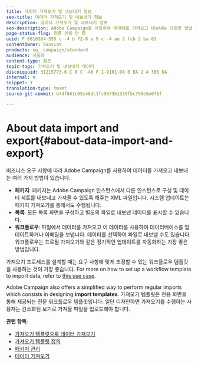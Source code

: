 ```yaml
---
title: 데이터 가져오기 및 내보내기 정보
seo-title: 데이터 가져오기 및 내보내기 정보
description: 데이터 가져오기 및 내보내기 정보
seo-description: Adobe Campaign를 사용하여 데이터를 가져오고 내보내는 다양한 방법에 대해 알아봅니다.
page-status-flag: 정품 인증 안 함
uuid: F 6810364-555 c -4 b 72-8 a 9 c -4 ae 2 fcb 2 ba 63
contentOwner: Sauviat
products: sg_ campaign/standard
audience: 자동화
content-type: 참조
topic-tags: 가져오기 및 내보내기 데이터
discoiquuid: 31215773-6 C 0 C -48 F 1-9101-DA 0 EA 2 A 366 DA
internal: n
snippet: Y
translation-type: tm+mt
source-git-commit: b7df681c05c48dc1fc9873b1339fbc756e5e0f5f

---
```



# About data import and export{#about-data-import-and-export}

비즈니스 요구 사항에 따라 Adobe Campaign를 사용하여 데이터를 가져오고 내보내는 여러 가지 방법이 있습니다.

* **패키지**: 패키지는 Adobe Campaign 인스턴스에서 다른 인스턴스로 구성 및 데이터 세트를 내보내고 가져올 수 있도록 해주는 XML 파일입니다. 시스템 업데이트는 패키지 가져오기를 통해서도 수행됩니다.
* **목록**: 모든 목록 화면을 구성하고 별도의 파일로 내보낸 데이터를 표시할 수 있습니다.
* **워크플로우**: 파일에서 데이터를 가져오고 이 데이터를 사용하여 데이터베이스를 업데이트하거나 이메일을 보냅니다. 데이터를 선택하여 파일로 내보낼 수도 있습니다. 워크플로우는 프로필 가져오기와 같은 정기적인 업데이트를 자동화하는 가장 좋은 방법입니다.

가져오기 프로세스를 설계할 때는 요구 사항에 맞게 조정할 수 있는 워크플로우 템플릿을 사용하는 것이 가장 좋습니다. For more on how to set up a workflow template to import data, refer to [this use case](../../automating/using/importing-data.md#example--import-workflow-template).

Adobe Campaign also offers a simplified way to perform regular imports which consists in designing **import templates**. 가져오기 템플릿은 전용 화면을 통해 제공되는 전문 워크플로우 템플릿입니다. 일단 디자인하면 가져오기를 수행하는 사용자는 간소화된 보기로 가져올 파일을 업로드해야 합니다.

**관련 항목**:

* [가져오기 템플릿으로 데이터 가져오기](../../automating/using/importing-data-with-import-templates.md)
* [가져오기 템플릿 정의](../../automating/using/defining-import-templates.md)
* [패키지 관리](../../automating/using/managing-packages.md)
* [데이터 가져오기](../../automating/using/importing-data.md)

